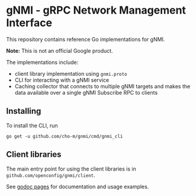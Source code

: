 # gNMI - gRPC Network Management Interface

This repository contains reference Go implementations for gNMI.

**Note:** This is not an official Google product.

The implementations include:

- client library implementation using `gnmi.proto`
- CLI for interacting with a gNMI service
- Caching collector that connects to multiple gNMI targets and makes the data
  available over a single gNMI Subscribe RPC to clients

## Installing

To install the CLI, run

    go get -u github.com/cho-m/gnmi/cmd/gnmi_cli

## Client libraries

The main entry point for using the client libraries is in
`github.com/openconfig/gnmi/client`.

See [godoc pages](https://godoc.org/github.com/openconfig/gnmi/client) for
documentation and usage examples.
